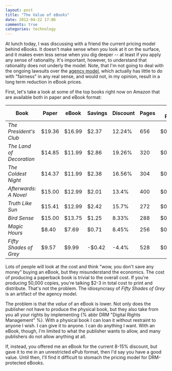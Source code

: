 ```yaml
---
layout: post
title: "The Value of eBooks"
date: 2012-04-22 17:06
comments: true
categories: technology
---
```


At lunch today, I was discussing with a friend the current pricing model behind eBooks. It doesn't make sense when you look at it on the surface, and it makes even less sense when you dig deeper -- at least if you apply any sense of rationality. It's important, however, to understand that rationality does not underly the model.  Note, that I'm not going to deal with the ongoing lawsuits over the [agency model](http://www.mercurynews.com/business/ci_20371139/doj-lawsuit-against-apple-over-e-books-said?source=rss), which actually has little to do with "fairness" in any real sense, and would not, in my opinion, result in a long term reduction in eBook prices.

First, let's take a look at some of the top books right now on Amazon that are available both in paper and eBook format:

<table class="table">
    <thead>
        <tr>
            <th>Book</th>
            <th>Paper</th>
            <th>eBook</th>
            <th>Savings</th>
            <th>Discount</th>
            <th>Pages</th>
            <th>Per Page</th>
        </tr>
    </thead>
    <tbody>
        <tr>
            <td><i>The President's Club</i></td>
            <td>$19.36</td>
            <td>$16.99</td>
            <td>$2.37</td>
            <td>12.24%</td>
            <td>656</td>
            <td>$0.0295</td>
        </tr>
        <tr>
            <td><i>The Land of Decoration</i></td>
            <td>$14.85</td>
            <td>$11.99</td>
            <td>$2.86</td>
            <td>19.26%</td>
            <td>320</td>
            <td>$0.0474
        </tr>
        <tr>
            <td><i>The Coldest Night</i></td>
            <td>$14.37</td>
            <td>$11.99</td>
            <td>$2.38</td>
            <td>16.56%</td>
            <td>304</td>
            <td>$0.047</td>
        </tr>
        <tr>
            <td><i>Afterwards: A Novel</i></td>
            <td>$15.00</td>
            <td>$12.99</td>
            <td>$2.01</td>
            <td>13.4%</td>
            <td>400</td>
            <td>$0.0375</td>
        </tr>
        <tr>
            <td><i>Truth Like Sun</i></td>
            <td>$15.41</td>
            <td>$12.99</td>
            <td>$2.42</td>
            <td>15.7%</td>
            <td>272</td>
            <td>$0.0566</td>
        </tr>
        <tr>
            <td><i>Bird Sense</i></td>
            <td>$15.00</td>
            <td>$13.75</td>
            <td>$1.25</td>
            <td>8.33%</td>
            <td>288</td>
            <td>$0.052</td>
        </tr>
        <tr>
            <td><i>Magic Hours</i></td>
            <td>$8.40</td>
            <td>$7.69</td>
            <td>$0.71</td>
            <td>8.45%</td>
            <td>256</td>
            <td>$0.033</td>
        </tr>
        <tr>
            <td><i>Fifty Shades of Grey</i></td>
            <td>$9.57</td>
            <td>$9.99</td>
            <td>-$0.42</td>
            <td>-4.4%</td>
            <td>528</td>
            <td>$0.018</td>
    </tbody>
</table>

Lots of people will look at the cost and think "wow, you don't save any money" buying an eBook, but they misunderstand the economics. The cost of producing a paperback book is trivial to the overall cost. If you're producing 50,000 copies, you're talking $2-3 in total cost to print and distribute. That's not the problem. The idiosyncrasy of *Fifty Shades of Grey* is an artifact of the agency model.

The problem is that the *value* of an eBook is lower. Not only does the publisher not have to produce the physical book, but they also take from you all your rights by implementing {% abbr DRM "Digital Rights Management" %}. With a physical book I can loan it without restraint to anyone I wish. I can give it to anyone. I can do anything I want. With an eBook, though, I'm limited to what the publisher wants to allow, and many publishers do not allow anything at all.

If, instead, you offered me an eBook for the current 8-15% discount, but gave it to me in an unrestricted ePub format, then I'd say you have a good value. Until then, I'll find it difficult to stomach the pricing model for DRM-protected eBooks.